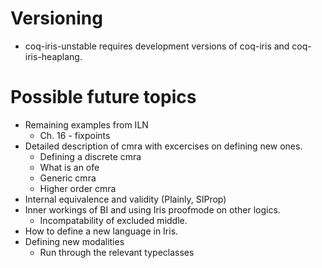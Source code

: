 # Versioning
- coq-iris-unstable requires development versions of coq-iris and
  coq-iris-heaplang.

# Possible future topics
- Remaining  examples from ILN
  - Ch. 16 - fixpoints
- Detailed description of cmra with excercises on defining new ones.
  - Defining a discrete cmra
  - What is an ofe
  - Generic cmra
  - Higher order cmra
- Internal equivalence and validity (Plainly, SIProp)
- Inner workings of BI and using Iris proofmode on other logics.
  - Incompatability of excluded middle.
- How to define a new language in Iris.
- Defining new modalities
  - Run through the relevant typeclasses
